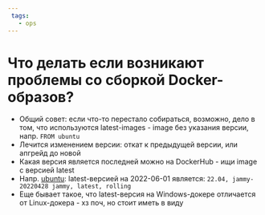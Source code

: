 ```yaml
---
 tags:
   - ops
---
```


# Что делать если возникают проблемы со сборкой Docker-образов?

- Общий совет: если что-то перестало собираться, возможно, дело в том, что используются latest-images - image без
  указания версии, напр. `FROM ubuntu`
- Лечится изменением версии: откат к предыдущей версии, или апгрейд до новой
- Какая версия является последней можно на DockerHub - ищи image с версией latest
- Напр. [ubuntu](https://hub.docker.com/_/ubuntu): latest-версией на 2022-06-01
  является: `22.04, jammy-20220428 jammy, latest, rolling`
- Еще бывает такое, что latest-версия на Windows-докере отличается от Linux-докера - хз поч, но стоит иметь в виду
